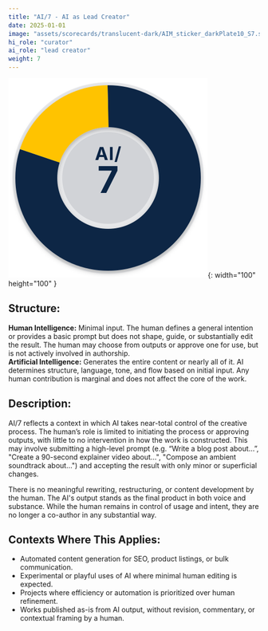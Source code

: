 ```yaml
---
title: "AI/7 - AI as Lead Creator"
date: 2025-01-01
image: "assets/scorecards/translucent-dark/AIM_sticker_darkPlate10_S7.svg"
hi_role: "curator"
ai_role: "lead creator"
weight: 7
---
```


![AI Score 7](/assets/scorecards/translucent-dark/AIM_sticker_darkPlate10_S7.svg){: width="100" height="100" }

## Structure: 
**Human Intelligence:** Minimal input. The human defines a general intention or provides a basic prompt but does not shape, guide, or substantially edit the result. The human may choose from outputs or approve one for use, but is not actively involved in authorship.\
**Artificial Intelligence:** Generates the entire content or nearly all of it. AI determines structure, language, tone, and flow based on initial input. Any human contribution is marginal and does not affect the core of the work.

## Description:
AI/7 reflects a context in which AI takes near-total control of the creative process. The human’s role is limited to initiating the process or approving outputs, with little to no intervention in how the work is constructed. This may involve submitting a high-level prompt (e.g. “Write a blog post about...”, "Create a 90-second explainer video about…", "Compose an ambient soundtrack about…") and accepting the result with only minor or superficial changes.

There is no meaningful rewriting, restructuring, or content development by the human. The AI's output stands as the final product in both voice and substance. While the human remains in control of usage and intent, they are no longer a co-author in any substantial way.

## Contexts Where This Applies:
- Automated content generation for SEO, product listings, or bulk communication.
- Experimental or playful uses of AI where minimal human editing is expected.
- Projects where efficiency or automation is prioritized over human refinement.
- Works published as-is from AI output, without revision, commentary, or contextual framing by a human.
